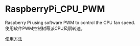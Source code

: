 # RaspberryPi_CPU_PWM
Raspberry Pi using software PWM to control the CPU fan speed.  
使用软件PWM控制树莓派CPU风扇转速。

[使用方法](https://github.com/tankririri/RaspberryPi_CPU_PWM/wiki/%E4%BD%BF%E7%94%A8%E6%96%B9%E6%B3%95)
